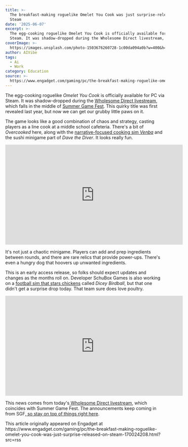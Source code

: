 ```yaml
---
title: >-
  The breakfast-making roguelike Omelet You Cook was just surprise-released on
  Steam
date: '2025-06-07'
excerpt: >-
  The egg-cooking roguelike Omelet You Cook is officially available for PC via
  Steam. It was shadow-dropped during the Wholesome Direct livestream, whic...
coverImage: >-
  https://images.unsplash.com/photo-1503676260728-1c00da094a0b?w=400&h=200&fit=crop&auto=format
author: AIVibe
tags:
  - Ai
  - Work
category: Education
source: >-
  https://www.engadget.com/gaming/pc/the-breakfast-making-roguelike-omelet-you-cook-was-just-surprise-released-on-steam-170024208.html?src=rss
---
```

<p>The egg-cooking roguelike <em>Omelet You Cook</em> is officially available for PC via Steam. It was shadow-dropped during the <a data-i13n="cpos:1;pos:1" href="https://www.engadget.com/gaming/pc/how-to-watch-the-wholesome-direct-showcase-on-june-7-at-12pm-et-181249575.html"><ins>Wholesome Direct livestream</ins></a>, which falls in the middle of <a data-i13n="cpos:2;pos:1" href="https://www.engadget.com/gaming/summer-game-fest-2025-what-new-game-announcements-to-expect-how-to-watch-and-schedule-151743902.html"><ins>Summer Game Fest</ins></a>. This quirky title was first revealed last year, but now we can get our grubby little paws on it.</p>
<p>The game looks like a good combination of chaos and strategy, casting players as a line cook at a middle school cafeteria. There&#39;s a bit of <em>Overcooked</em> here, along with the <a data-i13n="cpos:3;pos:1" href="https://www.comfycozygaming.com/2024/01/10/venba-review/"><ins>narrative-focused cooking sim </ins><em><ins>Venba</ins></em></a> and the sushi minigame part of <em>Dave the Diver</em>. It looks really fun.</p>
<span id="end-legacy-contents"></span><div id="1b702be3363c4b0cbbf1c669c8ef8dec"><iframe width="560" height="315" src="https://www.youtube.com/embed/3RU85_olkDg?si=t24Ym3DqiwjATCJC" title="YouTube video player" frameborder="0" allowfullscreen></iframe></div>
<p>It&#39;s not just a chaotic minigame. Players can add and prep ingredients between rounds, and there are rare relics that provide power-ups. There&#39;s even a hungry dog that hoovers up unwanted ingredients.</p>
<p>This is an early access release, so folks should expect updates and changes as the months roll on. Developer SchuBox Games is also working on a <a data-i13n="cpos:4;pos:1" href="https://store.steampowered.com/app/2174850/Dicey_Birdball/?curator_clanid=45187966"><ins>football sim that stars chickens</ins></a> called <em>Dicey Birdball</em>, but that one didn&#39;t get a surprise drop today. That team sure does love poultry.&nbsp;</p>
<div id="fba32b73437745f2a43379a7e2ffd357"><iframe width="560" height="315" src="https://www.youtube.com/embed/D4ZRXGcmDlM?si=UJc8BcO3br360lMP" title="YouTube video player" frameborder="0" allowfullscreen></iframe></div>
<p>This news comes from today&#39;s<a data-i13n="cpos:5;pos:1" href="https://www.engadget.com/gaming/pc/how-to-watch-the-wholesome-direct-showcase-on-june-7-at-12pm-et-181249575.html"> Wholesome Direct livestream</a>, which coincides with Summer Game Fest. The announcements keep coming in from SGF,<a data-i13n="cpos:6;pos:1" href="https://www.engadget.com/gaming/how-to-watch-summer-game-fests-kickoff-stream-193047735.html"> so stay on top of things right here</a>.</p>This article originally appeared on Engadget at https://www.engadget.com/gaming/pc/the-breakfast-making-roguelike-omelet-you-cook-was-just-surprise-released-on-steam-170024208.html?src=rss

